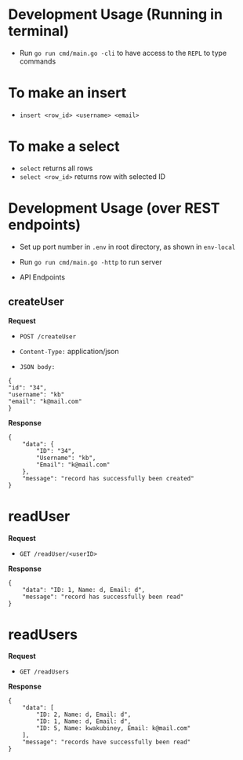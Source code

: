 # Development Usage (Running in terminal)

- Run `go run cmd/main.go -cli` to have access to the `REPL` to type commands


# To make an insert

- `insert <row_id> <username> <email>`

# To make a select
- `select` returns all rows
- `select <row_id>` returns row with selected ID


# Development Usage (over REST endpoints)

- Set up port number in `.env` in root directory, as shown in `env-local`

- Run `go run cmd/main.go -http` to run server

- API Endpoints

## createUser

**Request**

+ `POST /createUser`

+ `Content-Type:` application/json

+ `JSON body:` 
```
{
"id": "34",
"username": "kb"
"email": "k@mail.com"
}
```

**Response**
```
{
    "data": {
        "ID": "34",
        "Username": "kb",
        "Email": "k@mail.com"
    },
    "message": "record has successfully been created"
}
```
# readUser

**Request**
+ `GET /readUser/<userID>`

**Response**
```
{
    "data": "ID: 1, Name: d, Email: d",
    "message": "record has successfully been read"
}
```
# readUsers

**Request**
+ `GET /readUsers`

**Response**
```
{
    "data": [
        "ID: 2, Name: d, Email: d",
        "ID: 1, Name: d, Email: d",
        "ID: 5, Name: kwakubiney, Email: k@mail.com"
    ],
    "message": "records have successfully been read"
}
```



